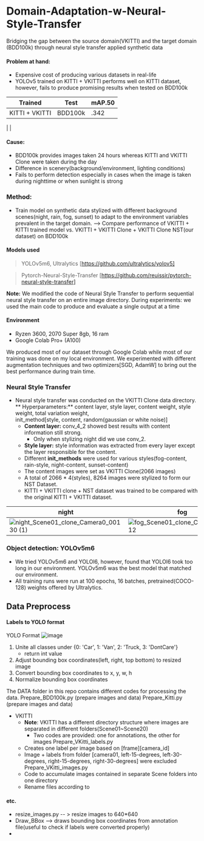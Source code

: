 # Domain-Adaptation-w-Neural-Style-Transfer
Bridging the gap between the source domain(VKITTI) and the target domain (BDD100k) through neural style transfer applied synthetic data

#### Problem at hand:
- Expensive cost of producing various datasets in real-life 
- YOLOv5 trained on KITTI + VKITTI performs well on KITTI dataset, however, fails to produce promising results when tested on BDD100k

Trained| Test | mAP.50|
--- | --- | --- |
KITTI + VKITTI| BDD100k | .342|

| |

#### Cause:
- BDD100k provides images taken 24 hours whereas KITTI and VKITTI Clone were taken during the day
- Difference in scenery(background/environment, lighting conditions)
- Fails to perform detection especially in cases when the image is taken during nighttime or when sunlight is strong



### **Method**:
- Train model on synthetic data stylized with different background scenes(night, rain, fog, sunset) to adapt to the environment variables prevalent in the target domain.
  --> Compare performance of VKITTI + KITTI trained model vs. VKITTI + VKITTI Clone + VKITTI Clone NST(our dataset)         on BDD100k  

#### Models used
> YOLOv5m6, Ultralytics
[https://github.com/ultralytics/yolov5]

> Pytorch-Neural-Style-Transfer
[https://github.com/reuissir/pytorch-neural-style-transfer]

**Note:** We modified the code of Neural Style Transfer to perform sequential neural style transfer on an entire image directory.
During experiments: we used the main code to produce and evaluate a single output at a time

#### Environment
- Ryzen 3600, 2070 Super 8gb, 16 ram
- Google Colab Pro+ (A100)

We produced most of our dataset through Google Colab while most of our training was done on my local environment.
We experimented with different augmentation techniques and two optimizers[SGD, AdamW] to bring out the best performance during train time.

### Neural Style Transfer
- Neural style transfer was conducted on the VKITTI Clone data directory.
  ** Hyperparameters:** content layer, style layer, content weight, style weight, total variation weight,            
                        init_method[style, content, random(gaussian or white noise)]
  - **Content layer:** conv_4_2 showed best results with content information still strong.
      - Only when stylizing night did we use conv_2.
  - **Style layer:** style information was extracted from every layer except the layer responsible for the content.
  - Different **init_methods** were used for various styles(fog-content, rain-style, night-content, sunset-content)
  - The content images were set as VKITTI Clone(2066 images)
  - A total of 2066 * 4(styles), 8264 images were stylized to form our NST Dataset.
  - KITTI + VKITTI clone + NST dataset was trained to be compared with the original KITTI + VKITTI dataset.

night | fog | rain | sunset
--- | --- | --- | --- |
![night_Scene01_clone_Camera0_00130 (1)](https://github.com/reuissir/Domain-Adaptation-w-Neural-Style-Transfer/assets/96709570/d35d948f-764f-4dca-8dfc-db7633349ea9)|![fog_Scene01_clone_Camera0_00112](https://github.com/reuissir/Domain-Adaptation-w-Neural-Style-Transfer/assets/96709570/e18fcdde-a3ab-4a19-8d80-f47a87d2816d)|![rain_Scene01_clone_Camera0_00308](https://github.com/reuissir/Domain-Adaptation-w-Neural-Style-Transfer/assets/96709570/1cfdf02a-a63f-4b78-936c-5d37d4db6473)|![sunset_Scene18_clone_Camera0_00222](https://github.com/reuissir/Domain-Adaptation-w-Neural-Style-Transfer/assets/96709570/bf3469f8-4662-48e2-88e4-89039dc39b76)






    
### Object detection: YOLOv5m6
- We tried YOLOv5m6 and YOLOl6, however, found that YOLOl6 took too long in our environment. YOLOv5m6 was the best      model that matched our environment.
- All training runs were run at 100 epochs, 16 batches, pretrained(COCO-128) weights offered by Ultralytics.




## Data Preprocess

#### Labels to YOLO format
YOLO Format
![image](https://github.com/reuissir/Domain-Adaptation-w-Neural-Style-Transfer/assets/96709570/5f03cad8-6326-4a75-8828-2efedd9e70fa)

1. Unite all classes under {0: 'Car', 1: 'Van', 2: 'Truck, 3: 'DontCare'}
   - return int value
3. Adjust bounding box coordinates(left, right, top bottom) to resized image
4. Convert bounding box coordinates to x, y, w, h
5. Normalize bounding box coordinates

The DATA folder in this repo contains different codes for processing the data.
Prepare_BDD100k.py (prepare images and data)
Prepare_Kitti.py (prepare images and data)

* VKITTI
  * **Note**: VKITTI has a different directory structure where images are separated in different folders(Scene01~Scene20)
      - Two codes are provided: one for annotations, the other for images
Prepare_VKitti_labels.py
  - Creates one label per image based on [frame][camera_id]
  - Image + labels from folder [camera01, left-15-degrees, left-30-degrees, right-15-degrees, right-30-degrees] were       excluded
Prepare_VKitti_images.py
  - Code to accumulate images contained in separate Scene folders into one directory
  - Rename files according to 

#### etc.
- resize_images.py -- > resize images to 640*640
- Draw_BBox --> draws bounding box coordinates from annotation file(useful to check if labels were converted properly)
- 





  

